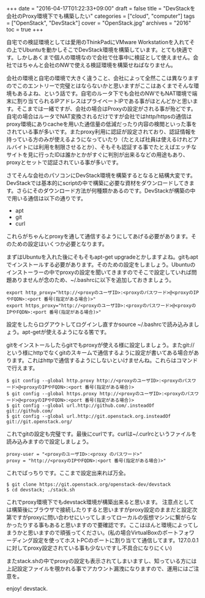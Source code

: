+++
date = "2016-04-17T01:22:33+09:00"
draft = false
title = "DevStackを会社のProxy環境下でも構築したい"
categories = ["cloud", "computer"]
tags = ["OpenStack", "DevStack"]
cover = "OpenStack.jpg"
archives = "2016"
toc = true
+++

自宅での検証環境としては愛用のThinkPadにVMware Workstationを入れてその上でUbuntuを動かしそこでDevStack環境を構築しています。とても快適です。しかしあくまで個人の環境なので会社で仕事中に検証として使えません。会社ではちゃんと会社のNWで使える検証環境を構築せねばなりません。

会社の環境と自宅の環境で大きく違うこと、会社によって全然ここは異なりますのでこのエントリーで完璧とはならないかと思いますがここはあくまでそんな環境もあるよね、という話です。自宅のルータ下でも会社のNWでもNAT環境で端末に割り当てられるIPアドレスはプライベートIPである事がほとんどかと思います。そこまでは一緒ですが、会社の場合はProxyの設定がされる事が殆どです。自宅の場合はルータでNAT変換されるだけですが会社ではhttp/httpsの通信はproxy環境にありcacheを用いた通信量の低減だったり内容の検閲といった事をされている事が多いです。またproxy利用に認証が設定されており、認証情報を持っている方のみが使えるようになっていたり（たとえば社員は使えるけれどアルバイトには利用を制限させるとか）、そもそも認証する事でたとえばエッチなサイトを見に行ったIDは誰かとかがすぐに判別が出来るなどの用途もあり、proxyとセットで認証されている事が多いです。


さてそんな会社のパソコンにDevStack環境を構築するとなると結構大変です。DevStackでは基本的にscriptの中で構築に必要な資材をダウンロードしてきます。さらにそのダウンロード方法が何種類かあるのです。DevStackが構築の中で用いる通信は以下の通りです。

 - apt
 - git
 - curl

これらがちゃんとproxyを通して通信するようにしてあげる必要があります。そのための設定はいくつか必要となります。

まずはUbuntuを入れた後にそもそもapt-get upgradeとかしますよね。gitもaptでインストールする必要があります。そのための設定をしましょう。Ubuntuのインストーラーの中でproxyの設定を聞いてきますのでそこで設定していれば問題ありませんが念のため、~/.bashrcに以下を追加しておきましょう。

 
```shell
export http_proxy="http://<proxyのユーザID>:<proxyのパスワード>@<proxyのIPやFQDN>:<port 番号(指定がある場合)>"
export https_proxy="http://<proxyのユーザID>:<proxyのパスワード>@<proxyのIPやFQDN>:<port 番号(指定がある場合)>"
```

設定をしたらログアウトしてログインし直すかsource ~/.bashrcで読み込みましょう。apt-getが使えるようになる筈です。

gitをインストールしたらgitでもproxyが使える様に設定しましょう。またgit://という様にhttpでなくgitのスキームで通信するように設定が書いてある場合があります。これはhttpで通信するようにしないといけませんね。これらはコマンドで行えます。

 
```shell
$ git config --global http.proxy http://<proxyのユーザID>:<proxyのパスワード>@<proxyのIPやFQDN>:<port 番号(指定がある場合)>
$ git config --global https.proxy http://<proxyのユーザID>:<proxyのパスワード>@<proxyのIPやFQDN>:<port 番号(指定がある場合)>
$ git config --global url.http://github.com/.insteadOf git://github.com/
$ git config --global url.http://git.openstack.org.insteadOf git://git.openstack.org/
```

これでgitの設定も完璧です。最後にcurlです。curlは~/.curlrcというファイルを読み込みますので設定しましょう。

 
```shell
proxy-user = "<proxyのユーザID>:<proxy のパスワード>"
proxy = "http://<proxyのIPやFQDN>:<port 番号(指定がある場合)>"
```

これでばっちりです。ここまで設定出来れば万全。

```shell
$ git clone https://git.openstack.org/openstack-dev/devstack
$ cd devstack; ./stack.sh
```

これでproxy環境下でもdevstack環境が構築出来ると思います。
注意点としては構築後にブラウザで接続したりすると思いますがproxy設定のままだと設定次第ですがproxyに問い合わせにいってしまってローカルの仮想マシンに繋がらなかったりする事もあると思いますので要確認です。ここはほんと環境によってしまうかと思いますので頑張ってください。(私の場合VirtualBoxのポートフォワーディング設定を使ってホストPCのポートに割り当てて通信してます。127.0.0.1に対してproxy設定されている事も少ないですし不具合になりにくい)

またstack.shの中でproxyの設定も表示されてしまいますし、知っている方には上記設定ファイルを覗かれる事でアカウント漏洩になりますので、運用にはご注意を。

enjoy! devstack.
